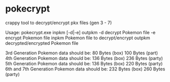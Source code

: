 # pokecrypt
crappy tool to decrypt/encrypt pkx files (gen 3 - 7)

Usage:
pokecrypt.exe inpkm [-d|-e] outpkm
        -d      decrypt Pokemon file
        -e      encrypt Pokemon file
        inpkm   Pokemon file to decrypt/encrypt
        outpkm  decrypted/encrypted Pokemon file

3rd Generation Pokemon data should be:
	80 Bytes (box)
	100 Bytes (part)
4th Generation Pokemon data should be:
	136 Bytes (box)
	236 Bytes (party)
5th Generation Pokemon data should be:
	136 Bytes (box)
	220 Bytes (party)
6th and 7th Generation Pokemon data should be:
	232 Bytes (box)
	260 Bytes (party)
